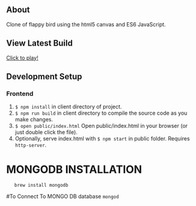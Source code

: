 About
--
Clone of flappy bird using the html5 canvas and ES6 JavaScript.

View Latest Build
--
[Click to play!](https://pkrisko.github.io/flappy-bird/build/index.html)

Development Setup
--
### Frontend
1. `$ npm install` in client directory of project.
2. `$ npm run build` in client directory to compile the source code as you make changes.
3. `$ open public/index.html` Open public/index.html in your browser (or just double click the file).
4. Optionally, serve index.html with `$ npm start` in public folder. Requires `http-server`.


# MONGODB INSTALLATION
```brew unlink mongodb
   brew install mongodb
  ```
#To Connect To MONGO DB database
```mongod```
